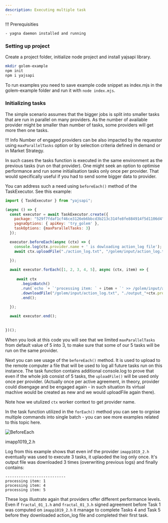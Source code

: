 ```yaml
---
description: Executing multiple task
---
```


!!! Prerequisities

    - yagna daemon installed and running

### Setting up project

Create a project folder, initialize node project and install yajsapi library.
```bash
mkdir golem-example
npm init
npm i yajsapi
```

To run examples you need to save example code snippet as index.mjs in the golem-example folder and run it with `node index.mjs`.

### Initializing tasks

The simple scenario assumes that the bigger jobs is split into smaller tasks that are run in parallel on many providers. As the number of available provider might be smaller than number of tasks, some providers will get more then one tasks.


!!! Info
Number of engaged providers can be also impacted by the requestor using `maxParallelTasks` option or by selection criteria defined in demand or in Market Strategy.


In such cases the tasks function is executed in the same environment as the previous tasks (run on that provider). One might seek an option to optimise performance and run some initialisation tasks only once per provider. That would specifically useful if you had to send some bigger data to provider.

You can address such a need using `beforeEach()` method of the TaskExecutor. See this example:

```js
import { TaskExecutor } from "yajsapi";

(async () => {
  const executor = await TaskExecutor.create({
    package: "529f7fdaf1cf46ce3126eb6bbcd3b213c314fe8fe884914f5d1106d4",    
    yagnaOptions: { apiKey: 'try_golem' }, 
    taskOptions: {maxParallelTasks: 3}
  });

  executor.beforeEach(async (ctx) => {
    console.log(ctx.provider.name + ' is dowloading action_log file');
    await ctx.uploadFile("./action_log.txt", "/golem/input/action_log.txt");
    
  });

  await executor.forEach([1, 2, 3, 4, 5], async (ctx, item) => {
     
     await ctx
       .beginBatch()
       .run(`echo `+ `'processing item: ` + item + `' >> /golem/input/action_log.txt`)
       .downloadFile("/golem/input/action_log.txt", "./output_"+ctx.provider.name+".txt")
       .end();
       
  });

  await executor.end();
    
  
})();

```

When you look at this code you will see that we limited `maxParallelTasks` from default value of 5 into 3, to make sure that some of our 5 tasks will be run on the same provider.

Next you can see usage of the `beforeEach()` method. It is used to upload to the remote computer a file that will be used to log all future tasks run on this instance. The task function contains additional console.log to prove that even if the whole job consist of 5 tasks, the `uploadFile()` will be used only once per provider. (Actually once per active agreement, in theory, provider could disengage and be engaged again - in such situation its virtual machive would be created as new and we would uploadFile again there).

Note how we utulized `ctx` worker context to get provider name.

In the task function utilized in the `forEach()` method you can see to orgnise multiple commands into single batch - you can see more examples related to this topic here.

![BeforeEach](/assets/before_log.png)


imapp1019_2.h

Log from this example shows that even inf the provider `imapp1019_2.h` eventually was used to execute 3 tasks, it uplaoded the log only once. It's output file was downloaded 3 times (overwriting previous logs) and finally contains:

```
--------------------------- 
processing item: 1
processing item: 4
processing item: 5
```
These logs illustrate again that providers offer different performance levels. Even if `fractal_01_1.h` and `fractal_01_3.h` signed agreement before Task 1 was computed on `imapp1019_2.h` it manage to complete Tasks 4 and Task 5 before they downloaded action_log file and completed their first task. 